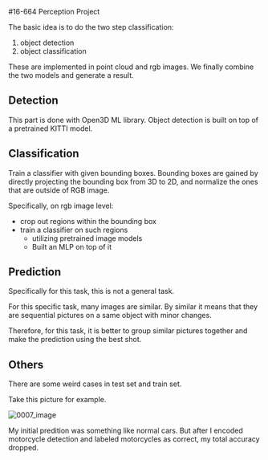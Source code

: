 #16-664 Perception Project

The basic idea is to do the two step classification:

1. object detection
2. object classification

These are implemented in point cloud and rgb images. We finally combine the two models and generate a result.

## Detection

This part is done with Open3D ML library. Object detection is built on top of a pretrained KITTI model.

## Classification

Train a classifier with given bounding boxes. Bounding boxes are gained by directly projecting the bounding box from 3D to 2D, and normalize the ones that are outside of RGB image.

Specifically, on rgb image level:

- crop out regions within the bounding box
- train a classifier on such regions
  - utilizing pretrained image models
  - Built an MLP on top of it

## Prediction

Specifically for this task, this is not a general task.

For this specific task, many images are similar. By similar it means that they are sequential pictures on a same object with minor changes. 

Therefore, for this task, it is better to group similar pictures together and make the prediction using the best shot.

## Others

There are some weird cases in test set and train set.

Take this picture for example.

![0007_image](https://user-images.githubusercontent.com/53202324/235971386-dcab58ce-5dd2-42ff-9673-5ce2bd893667.jpg)

My initial predition was something like normal cars. But after I encoded motorcycle detection and labeled motorcycles as correct, my total accuracy dropped.
